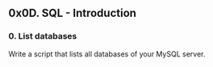 ## 0x0D. SQL - Introduction
### 0. List databases
Write a script that lists all databases of your MySQL server.
